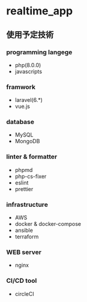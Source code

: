 # realtime_app

## 使用予定技術
### programming langege
* php(8.0.0)
* javascripts

### framwork
* laravel(6.*)
* vue.js

### database
* MySQL
* MongoDB

### linter & formatter
* phpmd
* php-cs-fixer
* eslint
* prettier

### infrastructure
* AWS
* docker & docker-compose
* ansible
* terraform

### WEB server
* nginx

### CI/CD tool
* circleCI
